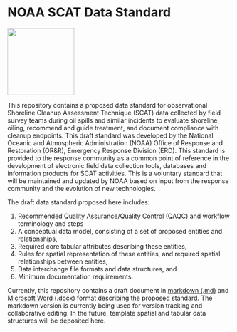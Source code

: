 # NOAA SCAT Data Standard

<img src="https://cloud.githubusercontent.com/assets/6370202/7496276/df14f7ca-f3d8-11e4-8086-d51a3754dff4.jpg" width="150">

This repository contains a proposed data standard for observational Shoreline Cleanup Assessment Technique (SCAT) data collected by field survey teams during oil spills and similar incidents to evaluate shoreline oiling, recommend and guide treatment, and document compliance with cleanup endpoints. This draft standard was developed by the National Oceanic and Atmospheric Administration (NOAA) Office of Response and Restoration (OR&R), Emergency Response Division (ERD). This standard is provided to the response community as a common point of reference in the development of electronic field data collection tools, databases and information products for SCAT activities. This is a voluntary standard that will be maintained and updated by NOAA based on input from the response community and the evolution of new technologies.

The draft data standard proposed here includes:

1.	Recommended Quality Assurance/Quality Control (QAQC) and workflow terminology and steps
2.	A conceptual data model, consisting of a set of proposed entities and relationships,
3.	Required core tabular attributes describing these entities,
4.	Rules for spatial representation of these entities, and required spatial relationships between entities,
5.	Data interchange file formats and data structures, and
6.	Minimum documentation requirements.

Currently, this repository contains a draft document in [markdown (.md)](https://github.com/researchplanninginc/NOAA-SCAT-Standard/blob/master/NOAA_Draft_SCAT_Data_Standard.md) and [Microsoft Word (.docx)](https://github.com/researchplanninginc/NOAA-SCAT-Standard/blob/master/NOAA_Draft_SCAT_Data_Standard.docx?raw=true) format describing the proposed standard.  The markdown version is currently being used for version tracking and collaborative editing. In the future, template spatial and tabular data structures will be deposited here. 
